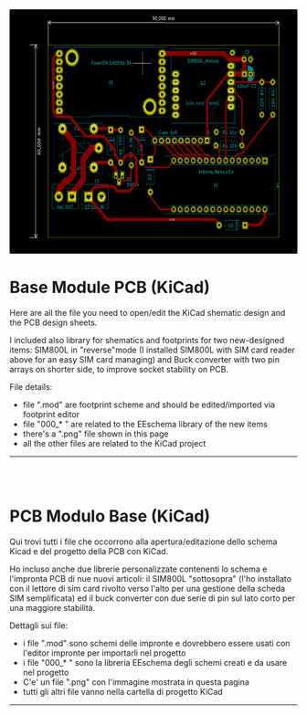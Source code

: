 


<img src="https://github.com/maudeve-it/PCB_base-module_KiCad/blob/main/Base.png" width="633" height="428">




# Base Module PCB (KiCad)

Here are all the file you need to open/edit the KiCad shematic design and the PCB design sheets.

I included also library for shematics and footprints for two new-designed items: SIM800L in "reverse"mode (I installed  SIM800L with SIM card reader above for an easy SIM card managing) and Buck converter with two pin arrays on shorter side, to improve socket stability on PCB.

File details:
- file ".mod" are footprint scheme and should be edited/imported via footprint editor
- file "000_* " are related to the EEschema library of the new items
- there's a ".png" file shown in this page
- all the other files are related to the KiCad project

---

<br>
<br>


# PCB Modulo Base (KiCad)

Qui trovi tutti i file che occorrono alla apertura/editazione dello schema Kicad e del progetto della PCB con KiCad.

Ho incluso anche due librerie personalizzate contenenti lo schema e l'impronta PCB di nue nuovi articoli: il SIM800L "sottosopra" (l'ho installato con il lettore di sim card rivolto verso l'alto per una gestione della scheda SIM semplificata) ed il buck converter con due serie di pin sul lato corto per una maggiore stabilità.

Dettagli sui file:
- i file ".mod" sono schemi delle impronte e dovrebbero essere usati con l'editor impronte per importarli nel progetto
- i file "000_* " sono la libreria EEschema degli schemi creati e da usare nel progetto
- C'e' un file ".png" con l'immagine mostrata in questa pagina
- tutti gli altri file vanno nella cartella di progetto KiCad

---
